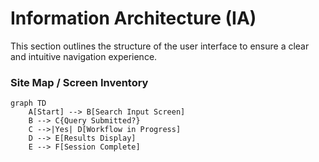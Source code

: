 # Information Architecture (IA)

This section outlines the structure of the user interface to ensure a clear and intuitive navigation experience.

### Site Map / Screen Inventory

```mermaid
graph TD
    A[Start] --> B[Search Input Screen]
    B --> C{Query Submitted?}
    C -->|Yes| D[Workflow in Progress]
    D --> E[Results Display]
    E --> F[Session Complete]